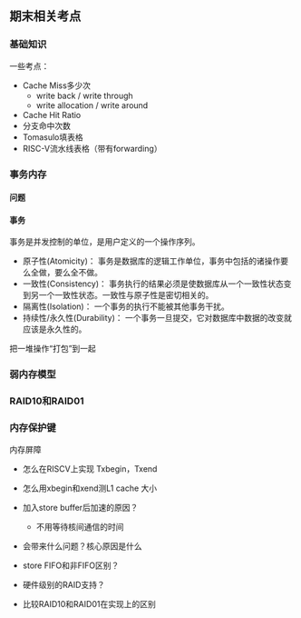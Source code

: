 ## 期末相关考点

### 基础知识

一些考点：

- Cache Miss多少次
  - write back / write through
  - write allocation / write around
- Cache Hit Ratio
- 分支命中次数
- Tomasulo填表格
- RISC-V流水线表格（带有forwarding）

### 事务内存

#### 问题



#### 事务

事务是并发控制的单位，是用户定义的一个操作序列。

- 原子性(Atomicity)： 事务是数据库的逻辑工作单位，事务中包括的诸操作要么全做，要么全不做。
- 一致性(Consistency)： 事务执行的结果必须是使数据库从一个一致性状态变到另一个一致性状态。一致性与原子性是密切相关的。
- 隔离性(Isolation)： 一个事务的执行不能被其他事务干扰。
- 持续性/永久性(Durability)： 一个事务一旦提交，它对数据库中数据的改变就应该是永久性的。

把一堆操作“打包”到一起

### 弱内存模型



### RAID10和RAID01



### 内存保护键



内存屏障



- 怎么在RISCV上实现 Txbegin，Txend

- 怎么用xbegin和xend测L1 cache 大小



- 加入store buffer后加速的原因？
  - 不用等待核间通信的时间
- 会带来什么问题？核心原因是什么
- store FIFO和非FIFO区别？



- 硬件级别的RAID支持？
- 比较RAID10和RAID01在实现上的区别
